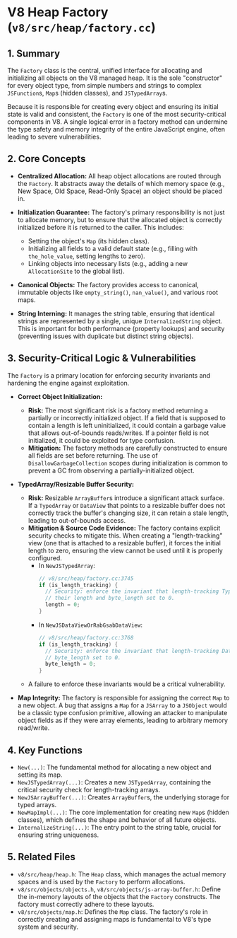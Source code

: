 # V8 Heap Factory (`v8/src/heap/factory.cc`)

## 1. Summary

The `Factory` class is the central, unified interface for allocating and initializing all objects on the V8 managed heap. It is the sole "constructor" for every object type, from simple numbers and strings to complex `JSFunction`s, `Map`s (hidden classes), and `JSTypedArray`s.

Because it is responsible for creating every object and ensuring its initial state is valid and consistent, the `Factory` is one of the most security-critical components in V8. A single logical error in a factory method can undermine the type safety and memory integrity of the entire JavaScript engine, often leading to severe vulnerabilities.

## 2. Core Concepts

*   **Centralized Allocation:** All heap object allocations are routed through the `Factory`. It abstracts away the details of which memory space (e.g., New Space, Old Space, Read-Only Space) an object should be placed in.

*   **Initialization Guarantee:** The factory's primary responsibility is not just to allocate memory, but to ensure that the allocated object is correctly initialized before it is returned to the caller. This includes:
    *   Setting the object's `Map` (its hidden class).
    *   Initializing all fields to a valid default state (e.g., filling with `the_hole_value`, setting lengths to zero).
    *   Linking objects into necessary lists (e.g., adding a new `AllocationSite` to the global list).

*   **Canonical Objects:** The factory provides access to canonical, immutable objects like `empty_string()`, `nan_value()`, and various root maps.

*   **String Interning:** It manages the string table, ensuring that identical strings are represented by a single, unique `InternalizedString` object. This is important for both performance (property lookups) and security (preventing issues with duplicate but distinct string objects).

## 3. Security-Critical Logic & Vulnerabilities

The `Factory` is a primary location for enforcing security invariants and hardening the engine against exploitation.

*   **Correct Object Initialization:**
    *   **Risk:** The most significant risk is a factory method returning a partially or incorrectly initialized object. If a field that is supposed to contain a length is left uninitialized, it could contain a garbage value that allows out-of-bounds reads/writes. If a pointer field is not initialized, it could be exploited for type confusion.
    *   **Mitigation:** The factory methods are carefully constructed to ensure all fields are set before returning. The use of `DisallowGarbageCollection` scopes during initialization is common to prevent a GC from observing a partially-initialized object.

*   **TypedArray/Resizable Buffer Security:**
    *   **Risk:** Resizable `ArrayBuffer`s introduce a significant attack surface. If a `TypedArray` or `DataView` that points to a resizable buffer does not correctly track the buffer's changing size, it can retain a stale length, leading to out-of-bounds access.
    *   **Mitigation & Source Code Evidence:** The factory contains explicit security checks to mitigate this. When creating a "length-tracking" view (one that is attached to a resizable buffer), it forces the initial length to zero, ensuring the view cannot be used until it is properly configured.
        *   In `NewJSTypedArray`:
            ```cpp
            // v8/src/heap/factory.cc:3745
            if (is_length_tracking) {
              // Security: enforce the invariant that length-tracking TypedArrays have
              // their length and byte_length set to 0.
              length = 0;
            }
            ```
        *   In `NewJSDataViewOrRabGsabDataView`:
            ```cpp
            // v8/src/heap/factory.cc:3768
            if (is_length_tracking) {
              // Security: enforce the invariant that length-tracking DataViews have their
              // byte_length set to 0.
              byte_length = 0;
            }
            ```
    *   A failure to enforce these invariants would be a critical vulnerability.

*   **Map Integrity:** The factory is responsible for assigning the correct `Map` to a new object. A bug that assigns a `Map` for a `JSArray` to a `JSObject` would be a classic type confusion primitive, allowing an attacker to manipulate object fields as if they were array elements, leading to arbitrary memory read/write.

## 4. Key Functions

*   `New(...)`: The fundamental method for allocating a new object and setting its map.
*   `NewJSTypedArray(...)`: Creates a new `JSTypedArray`, containing the critical security check for length-tracking arrays.
*   `NewJSArrayBuffer(...)`: Creates `ArrayBuffer`s, the underlying storage for typed arrays.
*   `NewMapImpl(...)`: The core implementation for creating new `Map`s (hidden classes), which defines the shape and behavior of all future objects.
*   `InternalizeString(...)`: The entry point to the string table, crucial for ensuring string uniqueness.

## 5. Related Files

*   `v8/src/heap/heap.h`: The `Heap` class, which manages the actual memory spaces and is used by the `Factory` to perform allocations.
*   `v8/src/objects/objects.h`, `v8/src/objects/js-array-buffer.h`: Define the in-memory layouts of the objects that the `Factory` constructs. The factory must correctly adhere to these layouts.
*   `v8/src/objects/map.h`: Defines the `Map` class. The factory's role in correctly creating and assigning maps is fundamental to V8's type system and security.